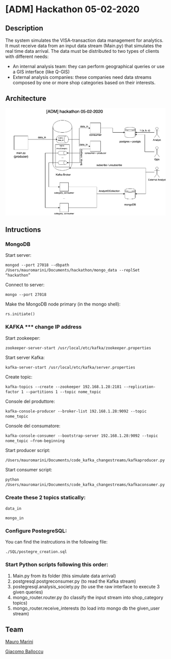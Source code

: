 # [ADM] Hackathon 05-02-2020

## Description

The system simulates the VISA-transaction data management  for analytics. It must receive data from an input data stream (Main.py) that simulates the real time data arrival. The data must be distributed to two types of clients with different needs:
- An internal analysis team: they can perform geographical queries or use a GIS interface (like Q-GIS)
- External analysis companies: these companies need data streams composed by one or more shop categories based on their interests. 

## Architecture

![Architecture](https://github.com/marinimau/ADM-Hackathon---05-02-2020/blob/master/hackathon.png)

## Intructions

### MongoDB

Start server:
```
mongod --port 27018 --dbpath /Users/mauromarini/Documents/hackathon/mongo_data --replSet “hackathon”
```
Connect to server:
```
mongo --port 27018
```
Make the MongoDB node primary (in the mongo shell):  
```
rs.initiate()
```

### KAFKA *** change IP address

Start zookeeper:    
```
zookeeper-server-start /usr/local/etc/kafka/zookeeper.properties
```

Start server Kafka:     
```
kafka-server-start /usr/local/etc/kafka/server.properties
```

Create topic:    
```
kafka-topics --create --zookeeper 192.168.1.28:2181 --replication-factor 1 --partitions 1 --topic nome_topic
```

Console del produttore:  
```
kafka-console-producer​ --broker-list 192.168.1.28:9092 --topic​ nome_topic
```

Console del consumatore:   
```
kafka-console-consumer --bootstrap-server 192.168.1.28:9092 --topic nome_topic —from-beginning
```

Start producer script:    
```
/Users/mauromarini/Documents/code_kafka_changestreams/kafkaproducer.py
```

Start consumer script:    
```
python /Users/mauromarini/Documents/code_kafka_changestreams/kafkaconsumer.py
```

### Create these 2 topics statically:

```
data_in
```
```
mongo_in
```


### Configure PostegreSQL:

You can find the instrcutions in the following file:
```
./SQL/postegre_creation.sql
```


### Start Python scripts following this order:

1. Main.py from its folder (this simulate data arrival)
2. postgresql.postgreconsumer.py (to read the Kafka stream)
3. postegresql.analysis_society.py (to use the raw interface to execute 3 given queries)
4. mongo_router.router.py (to classify the input stream into shop_category topics)
5. mongo_router.receive_interests (to load into mongo db the given_user stream)


## Team

[Mauro Marini](https://github.com/marinimau)

[Giacomo Balloccu](https://github.com/giacoballoccu)
